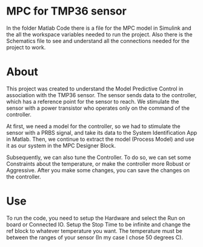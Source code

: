 # MPC for TMP36 sensor

In the folder Matlab Code there is a file for the MPC model in Simulink and the all the workspace variables needed to run the project.
Also there is the Schematics file to see and understand all the connections needed for the project to work.

# About
This project was created to understand the Model Predictive Control in association with the TMP36 sensor.
The sensor sends data to the controller, which has a reference point for the sensor to reach. We stimulate
the sensor with a power transistor who operates only on the command of the controller.

At first, we need a model for the controller, so we had to stimulate the sensor with a PRBS signal, and take its data to
the System Identification App in Matlab. Then, we continue to extract the model (Process Model) and use it as our system
in the MPC Designer Block.

Subsequently, we can also tune the Controller. To do so, we can set some Constraints about the temperature, or make the
controller more Robust or Aggressive. After you make some changes, you can save the changes on the controller.

# Use
To run the code, you need to setup the Hardware and select the Run on board or Connected IO. Setup the Stop Time to be 
infinite and change the ref block to whatever temperature you want. The temperature must be between the ranges of your
sensor (In my case I chose 50 degrees C).
